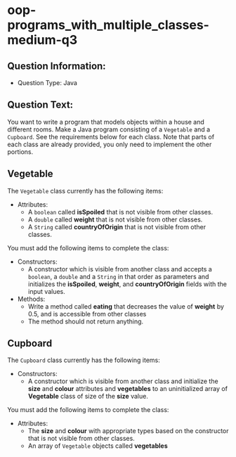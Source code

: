 # oop-programs_with_multiple_classes-medium-q3

## Question Information:

- Question Type: Java

## Question Text:

You want to write a program that models objects within a house and different rooms. Make a Java program
consisting of a `Vegetable` and a `Cupboard`. See the requirements below for each class. Note that parts of each class
are already provided, you only need to implement the other portions.

## Vegetable

The `Vegetable` class currently has the following items:

- Attributes:
    - A `boolean` called **isSpoiled** that is not visible from other classes.
    - A `double` called **weight** that is not visible from other classes.
    - A `String` called **countryOfOrigin** that is not visible from other classes.

You must add the following items to complete the class:

- Constructors:
    - A constructor which is visible from another class and accepts a `boolean`, a `double` and a `String` in that order
      as parameters and initializes the **isSpoiled**, **weight**, and **countryOfOrigin** fields with the input values.
- Methods:
    - Write a method called **eating** that decreases the value of **weight** by 0.5, and is accessible from other
      classes
    - The method should not return anything.

## Cupboard

The `Cupboard` class currently has the following items:

- Constructors:
    - A constructor which is visible from another class and initialize the **size** and **colour** attributes and
      **vegetables** to an uninitialized array of **Vegetable** class of size of the **size** value.

You must add the following items to complete the class:

- Attributes:
    - The **size** and **colour** with appropriate types based on the constructor that is not visible from other
      classes.
    - An array of `Vegetable` objects called **vegetables**